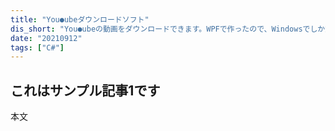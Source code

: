 ```yaml
---
title: "You●ubeダウンロードソフト"
dis_short: "You●ubeの動画をダウンロードできます。WPFで作ったので、Windowsでしか動かないのでのちにWebに移植（作り直し）します。"
date: "20210912"
tags: ["C#"]
---
```


## これはサンプル記事1です

本文